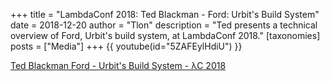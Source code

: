 +++
title = "LambdaConf 2018: Ted Blackman - Ford: Urbit's Build System"
date = 2018-12-20
author = "Tlon"
description = "Ted presents a technical overview of Ford, Urbit's build system, at LambdaConf 2018."
[taxonomies]
posts = ["Media"]
+++
{{ youtube(id="5ZAFEylHdiU") }}

[Ted Blackman Ford - Urbit's Build System - λC 2018](https://www.youtube.com/watch?v=5ZAFEylHdiU)
